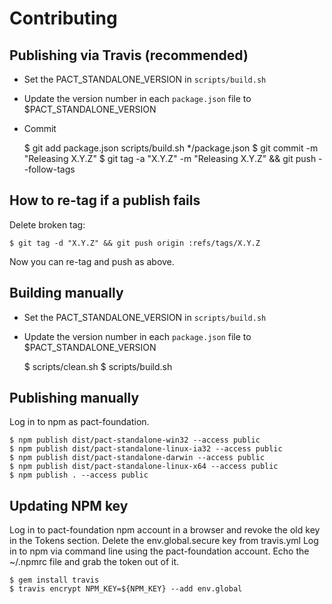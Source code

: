 
# Contributing

## Publishing via Travis (recommended)

* Set the PACT_STANDALONE_VERSION in `scripts/build.sh`
* Update the version number in each `package.json` file to $PACT_STANDALONE_VERSION
* Commit

    $ git add package.json scripts/build.sh */package.json
    $ git commit -m "Releasing X.Y.Z"
    $ git tag -a "X.Y.Z" -m "Releasing X.Y.Z" && git push --follow-tags

## How to re-tag if a publish fails

Delete broken tag:

    $ git tag -d "X.Y.Z" && git push origin :refs/tags/X.Y.Z

Now you can re-tag and push as above.

## Building manually

* Set the PACT_STANDALONE_VERSION in `scripts/build.sh`
* Update the version number in each `package.json` file to $PACT_STANDALONE_VERSION

    $ scripts/clean.sh
    $ scripts/build.sh

## Publishing manually

Log in to npm as pact-foundation.

    $ npm publish dist/pact-standalone-win32 --access public
    $ npm publish dist/pact-standalone-linux-ia32 --access public
    $ npm publish dist/pact-standalone-darwin --access public
    $ npm publish dist/pact-standalone-linux-x64 --access public
    $ npm publish . --access public

## Updating NPM key

Log in to pact-foundation npm account in a browser and revoke the old key in the Tokens section.
Delete the env.global.secure key from travis.yml
Log in to npm via command line using the pact-foundation account.
Echo the ~/.npmrc file and grab the token out of it.

    $ gem install travis
    $ travis encrypt NPM_KEY=${NPM_KEY} --add env.global

